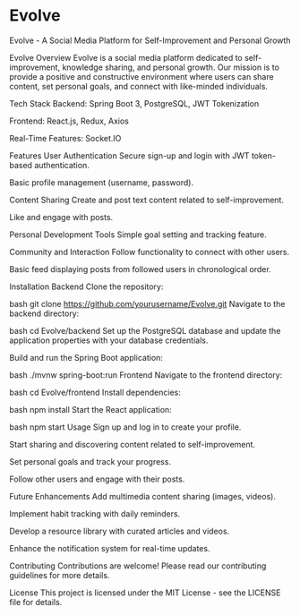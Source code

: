 # Evolve
Evolve - A Social Media Platform for Self-Improvement and Personal Growth

Evolve
Overview
Evolve is a social media platform dedicated to self-improvement, knowledge sharing, and personal growth. Our mission is to provide a positive and constructive environment where users can share content, set personal goals, and connect with like-minded individuals.

Tech Stack
Backend: Spring Boot 3, PostgreSQL, JWT Tokenization

Frontend: React.js, Redux, Axios

Real-Time Features: Socket.IO

Features
User Authentication
Secure sign-up and login with JWT token-based authentication.

Basic profile management (username, password).

Content Sharing
Create and post text content related to self-improvement.

Like and engage with posts.

Personal Development Tools
Simple goal setting and tracking feature.

Community and Interaction
Follow functionality to connect with other users.

Basic feed displaying posts from followed users in chronological order.

Installation
Backend
Clone the repository:

bash
git clone https://github.com/yourusername/Evolve.git
Navigate to the backend directory:

bash
cd Evolve/backend
Set up the PostgreSQL database and update the application properties with your database credentials.

Build and run the Spring Boot application:

bash
./mvnw spring-boot:run
Frontend
Navigate to the frontend directory:

bash
cd Evolve/frontend
Install dependencies:

bash
npm install
Start the React application:

bash
npm start
Usage
Sign up and log in to create your profile.

Start sharing and discovering content related to self-improvement.

Set personal goals and track your progress.

Follow other users and engage with their posts.

Future Enhancements
Add multimedia content sharing (images, videos).

Implement habit tracking with daily reminders.

Develop a resource library with curated articles and videos.

Enhance the notification system for real-time updates.

Contributing
Contributions are welcome! Please read our contributing guidelines for more details.

License
This project is licensed under the MIT License - see the LICENSE file for details.
